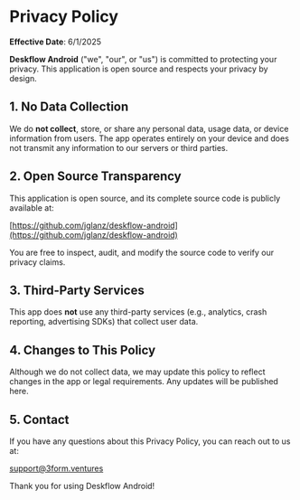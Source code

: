 # Privacy Policy

**Effective Date**: 6/1/2025

**Deskflow Android** ("we", "our", or "us") is committed to protecting your privacy. This application is open source and respects your privacy by design.

## 1. No Data Collection

We do **not collect**, store, or share any personal data, usage data, or device information from users. The app operates entirely on your device and does not transmit any information to our servers or third parties.

## 2. Open Source Transparency

This application is open source, and its complete source code is publicly available at:

[https://github.com/jglanz/deskflow-android](https://github.com/jglanz/deskflow-android)

You are free to inspect, audit, and modify the source code to verify our privacy claims.

## 3. Third-Party Services

This app does **not** use any third-party services (e.g., analytics, crash reporting, advertising SDKs) that collect user data.

## 4. Changes to This Policy

Although we do not collect data, we may update this policy to reflect changes in the app or legal requirements. Any updates will be published here.

## 5. Contact

If you have any questions about this Privacy Policy, you can reach out to us at:

support@3form.ventures

Thank you for using Deskflow Android!